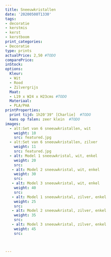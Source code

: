 ```yaml
---
title: Sneeuwkristallen
date: '20200508T1330'
tags:
- decoratie
- kerstmis
- kerst
- kerstboom
print_categories:
- Decoratie
type: prints
actualPrice: 2,50 #TODO
comparePrice: 
inStock: 
options:
  Kleur:
  - Wit
  - Rood
  - Zilvergrijs
  Maat:
  - L19 x W24 x H23cms #TODO
  Materiaal:
  - PLA/PHA
printProperties:
  print tijd: 1h20'39" [Charlie]  #TODO
  kans op falen: zeer klein  #TODO
images:
  - alt:Set van 6 sneeuwkristallen, wit
    weight: 10
    src: featured.jpg
  - alt:Set van 6 sneeuwkristallen, zilver
    weight: 11
    src: featured.jpg
  - alt: Model 1 sneeuwkristal, wit, enkel
    weight: 20 
    src: 
   - alt: Model 2 sneeuwkristal, wit, enkel
    weight: 30 
    src: 
   - alt: Model 3 sneeuwkristal, wit, enkel
    weight: 40 
    src: 
   - alt: Model 1 sneeuwkristal, zilver, enkel
    weight: 25 
    src: 
   - alt: Model 2 sneeuwkristal, zilver, enkel
    weight: 35 
    src: 
   - alt: Model 3 sneeuwkristal, zilver, enkel
    weight: 45 
    src: 
   


---
```



